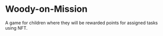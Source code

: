 # Woody-on-Mission
A game for children where they will be rewarded points for assigned tasks using NFT.
